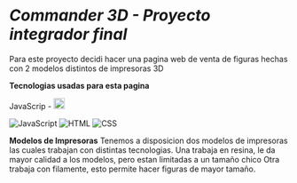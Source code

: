 # <em> Commander 3D - Proyecto integrador final </em>

Para este proyecto decidi hacer una pagina web de venta de figuras
hechas con 2 modelos distintos de impresoras 3D

__Tecnologias usadas para esta pagina__

JavaScrip - <img width="20px" src="https://www.freepnglogos.com/uploads/javascript-png/javascript-logo-transparent-logo-javascript-images-3.png"/>

![JavaScript](https://www.freepnglogos.com/uploads/javascript-png/javascript-logo-transparent-logo-javascript-images-3.png)
![HTML](https://cdn.pixabay.com/photo/2017/08/05/11/16/logo-2582748_640.png)
![CSS](https://pixabay.com/illustrations/logo-css-css3-icon-2582747/)

__Modelos de Impresoras__
Tenemos a disposicion dos modelos de impresoras las cuales trabajan con distintas tecnologias.
    Una trabaja en resina, le da mayor calidad a los modelos, pero estan limitadas a un tamaño chico
    Otra trabaja con filamente, esto permite hacer figuras de mayor tamaño.

